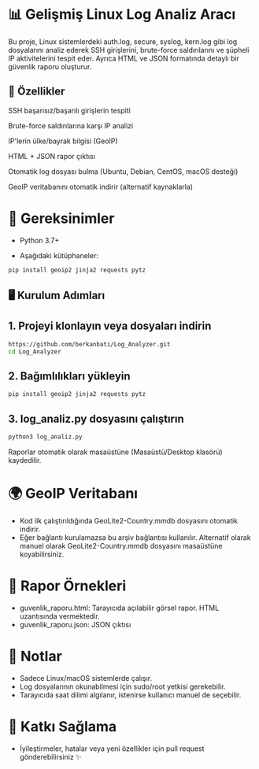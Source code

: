 # 📊 Gelişmiş Linux Log Analiz Aracı

Bu proje, Linux sistemlerdeki auth.log, secure, syslog, kern.log gibi log dosyalarını analiz ederek SSH girişlerini, brute-force saldırılarını ve şüpheli IP aktivitelerini tespit eder. Ayrıca HTML ve JSON formatında detaylı bir güvenlik raporu oluşturur.

## 🚀 Özellikler

SSH başarısız/başarılı girişlerin tespiti

Brute-force saldırılarına karşı IP analizi

IP'lerin ülke/bayrak bilgisi (GeoIP)

HTML + JSON rapor çıktısı

Otomatik log dosyası bulma (Ubuntu, Debian, CentOS, macOS desteği)

GeoIP veritabanını otomatik indirir (alternatif kaynaklarla)

# 🔧 Gereksinimler

- Python 3.7+

- Aşağıdaki kütüphaneler:


```bash
pip install geoip2 jinja2 requests pytz
```

## 🖥️ Kurulum Adımları

## 1. Projeyi klonlayın veya dosyaları indirin
```bash
https://github.com/berkanbati/Log_Analyzer.git
cd Log_Analyzer
```
## 2. Bağımlılıkları yükleyin
```bash
pip install geoip2 jinja2 requests pytz
```
## 3. log_analiz.py dosyasını çalıştırın
```bash
python3 log_analiz.py
```
Raporlar otomatik olarak masaüstüne (Masaüstü/Desktop klasörü) kaydedilir.

# 🌍 GeoIP Veritabanı
- Kod ilk çalıştırıldığında GeoLite2-Country.mmdb dosyasını otomatik indirir.
- Eğer bağlantı kurulamazsa bu arşiv bağlantısı kullanılır.
Alternatif olarak manuel olarak GeoLite2-Country.mmdb dosyasını masaüstüne koyabilirsiniz.

# 📂 Rapor Örnekleri
- guvenlik_raporu.html: Tarayıcıda açılabilir görsel rapor. HTML uzantısında vermektedir.
- guvenlik_raporu.json: JSON çıktısı

# 📌 Notlar
- Sadece Linux/macOS sistemlerde çalışır.
- Log dosyalarının okunabilmesi için sudo/root yetkisi gerekebilir.
- Tarayıcıda saat dilimi algılanır, istenirse kullanıcı manuel de seçebilir.

# 🤝 Katkı Sağlama
- İyileştirmeler, hatalar veya yeni özellikler için pull request gönderebilirsiniz ✨
